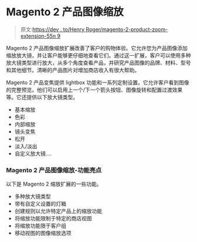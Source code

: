 # Magento 2 产品图像缩放

> 原文:[https://dev . to/Henry Roger/magento-2-product-zoom-extension-55n 9](https://dev.to/henryroger/magento-2-product-zoom-extension-55n9)

Magento 2 产品图像缩放扩展改善了客户的购物体验。它允许您为产品图像添加缩放放大镜，并让客户能够更仔细地查看它们。通过这一扩展，客户可以使用多种放大镜类型进行放大，从多个角度查看产品，并研究产品图像的品牌、材料、型号和其他细节。清晰的产品图片对增加商店收入有很大帮助。

Magento 2 产品变焦提供 lightbox 功能和一系列定制设置。它允许客户看到图像的完整预览。他们可以启用上一个/下一个箭头按钮、图像旋转和配置过渡效果等。它还提供以下放大镜类型。

*   基本缩放
*   色彩
*   内部缩放
*   镜头变焦
*   松开
*   淡入/淡出
*   自定义放大镜....

### [](#magento-2-product-image-zoom-features-highlights)Magento 2 产品图像缩放-功能亮点

以下是 Magento 2 缩放扩展的一些功能。

*   多种放大镜类型
*   带有自定义设置的灯箱
*   创建规则以允许特定产品上的缩放功能
*   将缩放功能限制于特定的商店视图
*   将缩放功能限于客户组
*   移动视图的图像缩放选项